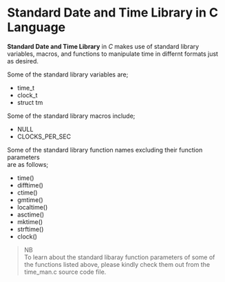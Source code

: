 # Standard Date and Time Library in C Language

**Standard Date and Time Library** in _C_ makes use of standard library variables, macros, and functions to manipulate time in differnt formats just as desired.

Some of the standard library variables are;

* time_t
* clock_t
* struct tm

Some of the standard library macros include;

* NULL
* CLOCKS_PER_SEC

Some of the standard library function names excluding their function parameters  
are as follows;

* time()
* difftime()
* ctime()
* gmtime()
* localtime()
* asctime()
* mktime()
* strftime()
* clock()

>NB  
>To learn about the standard libaray function parameters of some of the functions listed above, please  kindly check them out from the time_man.c source code file.
